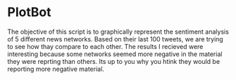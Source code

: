 # PlotBot
The objective of this script is to graphically represent the sentiment analysis of 5 different news networks. Based on their last 100 tweets, we are trying to see how thay compare to each other. The results I recieved were interesting because some networks seemed more negative in the material they were reprting than others. Its up to you why you htink they would be reporting more negative material.

